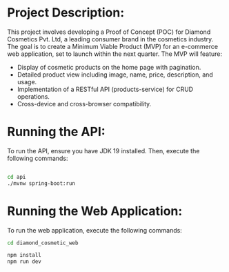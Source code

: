# Project Description: 

This project involves developing a Proof of Concept (POC) for Diamond Cosmetics Pvt. Ltd, a leading consumer brand in the cosmetics industry. The goal is to create a Minimum Viable Product (MVP) for an e-commerce web application, set to launch within the next quarter. The MVP will feature:

- Display of cosmetic products on the home page with pagination.
- Detailed product view including image, name, price, description, and usage.
- Implementation of a RESTful API (products-service) for CRUD operations.
- Cross-device and cross-browser compatibility.

# Running the API: 

To run the API, ensure you have JDK 19 installed. Then, execute the following commands:

```bash

cd api
./mvnw spring-boot:run

```

# Running the Web Application:

To run the web application, execute the following commands:

```bash
cd diamond_cosmetic_web

npm install
npm run dev

```